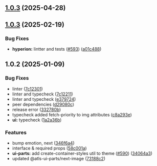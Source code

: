 

## [1.0.3](https://github.com/atls/hyperion/compare/@atls-ui-parts/next-image@1.0.3...@atls-ui-parts/next-image@1.0.3) (2025-04-28)






## [1.0.3](https://github.com/atls/hyperion/compare/@atls-ui-parts/next-image@1.0.2...@atls-ui-parts/next-image@1.0.3) (2025-02-19)


### Bug Fixes


* **hyperion:** lintter and tests ([#593](https://github.com/atls/hyperion/issues/593)) ([a01c488](https://github.com/atls/hyperion/commit/a01c488064d6386f754aafd2eecb28a19396635e))





## 1.0.2 (2025-01-09)


### Bug Fixes


* linter ([7c12301](https://github.com/atls/hyperion/commit/7c12301ffa4b04022203a9939aa437a42a6f7534))
* linter and typecheck ([7c12211](https://github.com/atls/hyperion/commit/7c122114184b40e9a06e6404489b23e0ba3ee5d4))
* linter and typecheck ([e379724](https://github.com/atls/hyperion/commit/e379724b7dbf3c8cba2b0b94647239b0b37c5fb8))
* peer dependencies ([d29080c](https://github.com/atls/hyperion/commit/d29080cb0950b04e65ab7755571e350d3450b4dd))
* release error ([332780b](https://github.com/atls/hyperion/commit/332780bd2d28364f438fd5dd0473234a3881a440))
* typecheck added fetch-priority to img attributes ([c8a293e](https://github.com/atls/hyperion/commit/c8a293ee29193a2e560181f900b09733d2d73558))
* **ui:** typecheck ([1a2a36b](https://github.com/atls/hyperion/commit/1a2a36b8baeececd0b929dcdb94da3d38ae8ad1e))

### Features


* bump emotion, next ([346f6a4](https://github.com/atls/hyperion/commit/346f6a43978912f3be4b09031933ab2a572907b2))
* interface & required props ([58c001a](https://github.com/atls/hyperion/commit/58c001a0fd0a2cf648b725d340db5447663eee99))
* **ui-parts:** add create-container-styles util to theme ([#590](https://github.com/atls/hyperion/issues/590)) ([34064a3](https://github.com/atls/hyperion/commit/34064a384192b781fd6d667857f568d4f42228a4))
* updated @atls-ui-parts/next-image ([73188c2](https://github.com/atls/hyperion/commit/73188c254be315dce270fba59f4f0c554c6129b3))


